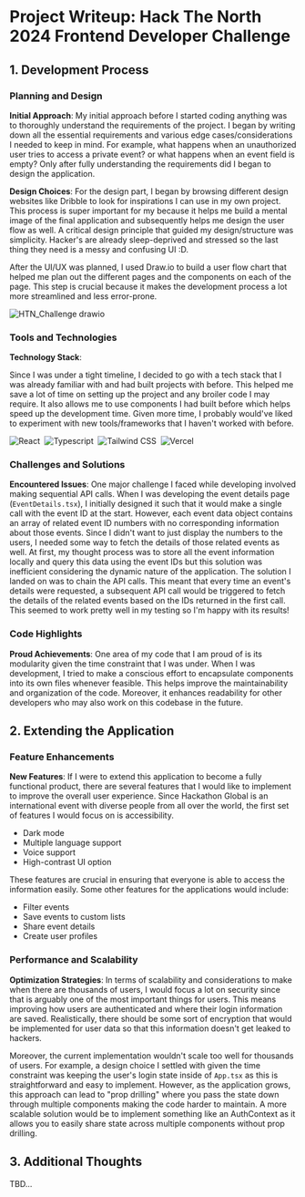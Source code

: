 # Project Writeup: Hack The North 2024 Frontend Developer Challenge

## 1. Development Process

### Planning and Design

**Initial Approach**:
My initial approach before I started coding anything was to thoroughly understand the requirements of the project. I began by writing down all the essential requirements and various edge cases/considerations I needed to keep in mind. For example, what happens when an unauthorized user tries to access a private event? or what happens when an event field is empty? Only after fully understanding the requirements did I began to design the application.

**Design Choices**:
For the design part, I began by browsing different design websites like Dribble to look for inspirations I can use in my own project. This process is super important for my because it helps me build a mental image of the final application and subsequently helps me design the user flow as well. A critical design principle that guided my design/structure was simplicity. Hacker's are already sleep-deprived and stressed so the last thing they need is a messy and confusing UI :D.

After the UI/UX was planned, I used Draw.io to build a user flow chart that helped me plan out the different pages and the components on each of the page. This step is crucial because it makes the development process a lot more streamlined and less error-prone.

![HTN_Challenge drawio](https://github.com/ericcxie/htn24-frontend-challenge/assets/66566975/fc116251-c4d3-4791-9a76-c9e6cb2a28b1)

### Tools and Technologies

**Technology Stack**:

Since I was under a tight timeline, I decided to go with a tech stack that I was already familiar with and had built projects with before. This helped me save a lot of time on setting up the project and any broiler code I may require. It also allows me to use components I had built before which helps speed up the development time. Given more time, I probably would've liked to experiment with new tools/frameworks that I haven't worked with before.

<img src="https://img.shields.io/badge/react-%2320232a.svg?style=for-the-badge&logo=react&logoColor=%2361DAFB" alt="React"/>&nbsp;
<img src="https://img.shields.io/badge/Typescript-%2320232a.svg?style=for-the-badge&logo=typescript&logoColor=blue" alt="Typescript"/>&nbsp;
<img src="https://img.shields.io/badge/tailwindcss-%2338B2AC.svg?style=for-the-badge&logo=tailwind-css&logoColor=white" alt="Tailwind CSS"/>&nbsp;
<img src="https://img.shields.io/badge/Vercel-000000.svg?style=for-the-badge&logo=Vercel&logoColor=white" alt="Vercel"/>

### Challenges and Solutions

**Encountered Issues**:
One major challenge I faced while developing involved making sequential API calls. When I was developing the event details page (`EventDetails.tsx`), I initially designed it such that it would make a single call with the event ID at the start. However, each event data object contains an array of related event ID numbers with no corresponding information about those events. Since I didn't want to just display the numbers to the users, I needed some way to fetch the details of those related events as well. At first, my thought process was to store all the event information locally and query this data using the event IDs but this solution was inefficient considering the dynamic nature of the application. The solution I landed on was to chain the API calls. This meant that every time an event's details were requested, a subsequent API call would be triggered to fetch the details of the related events based on the IDs returned in the first call. This seemed to work pretty well in my testing so I'm happy with its results!

### Code Highlights

**Proud Achievements**:
One area of my code that I am proud of is its modularity given the time constraint that I was under. When I was development, I tried to make a conscious effort to encapsulate components into its own files whenever feasible. This helps improve the maintainability and organization of the code. Moreover, it enhances readability for other developers who may also work on this codebase in the future.

## 2. Extending the Application

### Feature Enhancements

**New Features**:
If I were to extend this application to become a fully functional product, there are several features that I would like to implement to improve the overall user experience. Since Hackathon Global is an international event with diverse people from all over the world, the first set of features I would focus on is accessibility.

- Dark mode
- Multiple language support
- Voice support
- High-contrast UI option

These features are crucial in ensuring that everyone is able to access the information easily. Some other features for the applications would include:

- Filter events
- Save events to custom lists
- Share event details
- Create user profiles

### Performance and Scalability

**Optimization Strategies**:
In terms of scalability and considerations to make when there are thousands of users, I would focus a lot on security since that is arguably one of the most important things for users. This means improving how users are authenticated and where their login information are saved. Realistically, there should be some sort of encryption that would be implemented for user data so that this information doesn't get leaked to hackers.

Moreover, the current implementation wouldn't scale too well for thousands of users. For example, a design choice I settled with given the time constraint was keeping the user's login state inside of `App.tsx` as this is straightforward and easy to implement. However, as the application grows, this approach can lead to "prop drilling" where you pass the state down through multiple components making the code harder to maintain. A more scalable solution would be to implement something like an AuthContext as it allows you to easily share state across multiple components without prop drilling.

## 3. Additional Thoughts

TBD...
